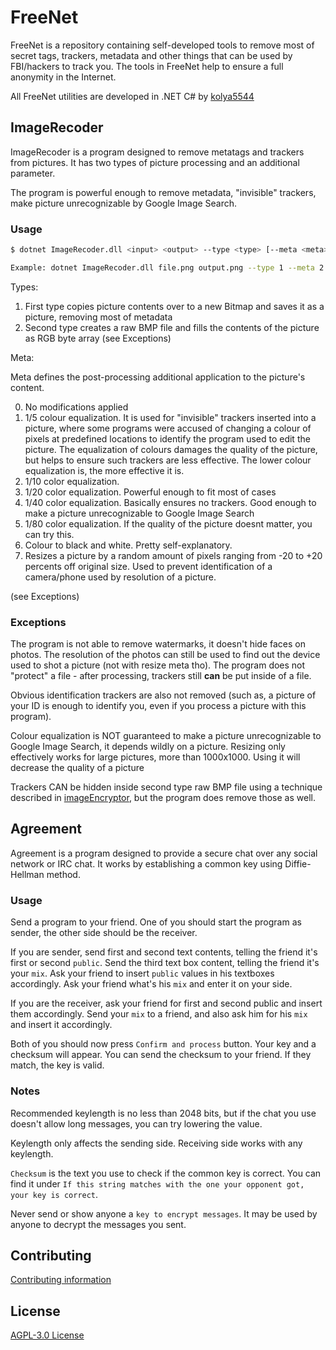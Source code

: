 # FreeNet

FreeNet is a repository containing self-developed tools to remove most of secret tags, trackers, metadata and other things that can be used by FBI/hackers to track you. The tools in FreeNet help to ensure a full anonymity in the Internet.

All FreeNet utilities are developed in .NET C# by [kolya5544](https://github.com/kolya5544)

## ImageRecoder

ImageRecoder is a program designed to remove metatags and trackers from pictures. It has two types of picture processing and an additional parameter.

The program is powerful enough to remove metadata, "invisible" trackers, make picture unrecognizable by Google Image Search.

### Usage

```bash
$ dotnet ImageRecoder.dll <input> <output> --type <type> [--meta <meta>]

Example: dotnet ImageRecoder.dll file.png output.png --type 1 --meta 2
```

Types:

1. First type copies picture contents over to a new Bitmap and saves it as a picture, removing most of metadata
2. Second type creates a raw BMP file and fills the contents of the picture as RGB byte array (see Exceptions)

Meta:

Meta defines the post-processing additional application to the picture's content.

0. No modifications applied
1. 1/5 colour equalization. It is used for "invisible" trackers inserted into a picture, where some programs were accused of changing a colour of pixels at predefined locations to identify the program used to edit the picture. The equalization of colours damages the quality of the picture, but helps to ensure such trackers are less effective. The lower colour equalization is, the more effective it is.
2. 1/10 color equalization.
3. 1/20 color equalization. Powerful enough to fit most of cases
4. 1/40 color equalization. Basically ensures no trackers. Good enough to make a picture unrecognizable to Google Image Search
5. 1/80 color equalization. If the quality of the picture doesnt matter, you can try this.
6. Colour to black and white. Pretty self-explanatory.
7. Resizes a picture by a random amount of pixels ranging from -20 to +20 percents off original size. Used to prevent identification of a camera/phone used by resolution of a picture.

(see Exceptions)

### Exceptions

The program is not able to remove watermarks, it doesn't hide faces on photos. The resolution of the photos can still be used to find out the device used to shot a picture (not with resize meta tho). The program does not "protect" a file - after processing, trackers still **can** be put inside of a file.

Obvious identification trackers are also not removed (such as, a picture of your ID is enough to identify you, even if you process a picture with this program). 

Colour equalization is NOT guaranteed to make a picture unrecognizable to Google Image Search, it depends wildly on a picture. Resizing only effectively works for large pictures, more than 1000x1000. Using it will decrease the quality of a picture

Trackers CAN be hidden inside second type raw BMP file using a technique described in [imageEncryptor](https://github.com/kolya5544/imageEncryptor), but the program does remove those as well.

## Agreement

Agreement is a program designed to provide a secure chat over any social network or IRC chat. It works by establishing a common key using Diffie-Hellman method.

### Usage

Send a program to your friend. One of you should start the program as sender, the other side should be the receiver.

If you are sender, send first and second text contents, telling the friend it's first or second `public`. Send the third text box content, telling the friend it's your `mix`. Ask your friend to insert `public` values in his textboxes accordingly. Ask your friend what's his `mix` and enter it on your side.

If you are the receiver, ask your friend for first and second public and insert them accordingly. Send your `mix` to a friend, and also ask him for his `mix` and insert it accordingly.

Both of you should now press `Confirm and process` button. Your key and a checksum will appear. You can send the checksum to your friend. If they match, the key is valid.

### Notes

Recommended keylength is no less than 2048 bits, but if the chat you use doesn't allow long messages, you can try lowering the value.

Keylength only affects the sending side. Receiving side works with any keylength.

`Checksum` is the text you use to check if the common key is correct. You can find it under `If this string matches with the one your opponent got, your key is correct`.

Never send or show anyone a `key to encrypt messages`. It may be used by anyone to decrypt the messages you sent.

## Contributing

[Contributing information](https://github.com/kolya5544/FreeNet/blob/master/CONTRIBUTING.md)

## License
[AGPL-3.0 License](https://github.com/kolya5544/FreeNet/blob/master/LICENSE)
